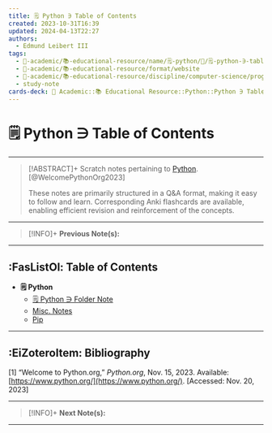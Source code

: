 ```yaml
---
title: 🗒️ Python ∋ Table of Contents
created: 2023-10-31T16:39
updated: 2024-04-13T22:27
authors:
  - Edmund Leibert III
tags:
  - 🔴-academic/📚-educational-resource/name/🗒️-python/🔖/🗒️-python-∋-table-of-contents
  - 🔴-academic/📚-educational-resource/format/website
  - 🔴-academic/📚-educational-resource/discipline/computer-science/programming-language/python
  - study-note
cards-deck: 🔴 Academic::📚 Educational Resource::Python::Python ∋ Table of Contents
---
```


# 🗒️ Python ∋ Table of Contents

---

> [!ABSTRACT]+ 
> Scratch notes pertaining to [Python](https://www.python.org/). [@WelcomePythonOrg2023]
> 
> These notes are primarily structured in a Q&A format, making it easy to follow and learn. Corresponding Anki flashcards are available, enabling efficient revision and reinforcement of the concepts.

---

> [!INFO]+ 
> **Previous Note(s):**
> 

---

## :FasListOl: Table of Contents

- **🗒️ Python**
	- [🗒️ Python ∋ Folder Note](the-vault/src/🔴%20Academic/📚%20Educational%20Resource/Scratch%20notes/🗒️%20Python/🗒️%20Python%20∋%20Folder%20Note.md)
	- [Misc. Notes](the-vault/src/🔴%20Academic/📚%20Educational%20Resource/Scratch%20notes/🗒️%20Python/Misc.%20Notes.md)
	- [Pip](the-vault/src/🔴%20Academic/📚%20Educational%20Resource/Scratch%20notes/🗒️%20Python/Pip.md)

---

## :EiZoteroItem: Bibliography

\[1\]
“Welcome to Python.org,” _Python.org_, Nov. 15, 2023. Available: [https://www.python.org/](https://www.python.org/). [Accessed: Nov. 20, 2023]

---

> [!INFO]+
> **Next Note(s):**

---
